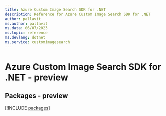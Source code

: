 ```yaml
---
title: Azure Custom Image Search SDK for .NET
description: Reference for Azure Custom Image Search SDK for .NET
author: pallavit
ms.author: pallavit
ms.data: 06/07/2023
ms.topic: reference
ms.devlang: dotnet
ms.service: customimagesearch
---
```

# Azure Custom Image Search SDK for .NET - preview
## Packages - preview
[!INCLUDE [packages](custom-image-search-index.md)]